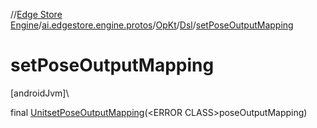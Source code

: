 //[Edge Store Engine](../../../../index.md)/[ai.edgestore.engine.protos](../../index.md)/[OpKt](../index.md)/[Dsl](index.md)/[setPoseOutputMapping](set-pose-output-mapping.md)

# setPoseOutputMapping

[androidJvm]\

final [Unit](https://kotlinlang.org/api/latest/jvm/stdlib/kotlin/-unit/index.html)[setPoseOutputMapping](set-pose-output-mapping.md)(&lt;ERROR CLASS&gt;poseOutputMapping)
